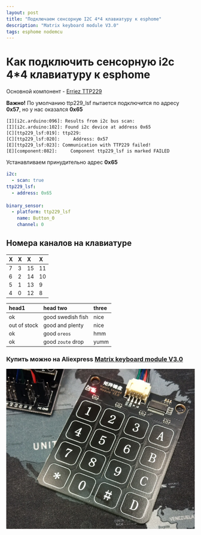 ```yaml
---
layout: post
title: "Подключаем сенсорную I2C 4*4 клавиатуру к esphome"
description: "Matrix keyboard module V3.0"
tags: esphome nodemcu
---
```


# Как подключить сенсорную i2c 4*4 клавиатуру к esphome

Основной компонент - [Erriez TTP229](https://esphome.io/components/binary_sensor/ttp229.html)

**Важно!** По умолчанию ttp229_lsf пытается подключится по адресу **0x57**, но у нас оказался **0x65**
```log
[I][i2c.arduino:096]: Results from i2c bus scan:
[I][i2c.arduino:102]: Found i2c device at address 0x65
[C][ttp229_lsf:019]: ttp229: 
[C][ttp229_lsf:020]:     Address: 0x57 
[E][ttp229_lsf:023]: Communication with TTP229 failed! 
[E][component:082]:     Component ttp229_lsf is marked FAILED
```
Устанавливаем принудительно адрес **0x65**
```yaml
i2c:
  - scan: true
ttp229_lsf:
  - address: 0x65

binary_sensor:
  - platform: ttp229_lsf
    name: Button_0
    channel: 0
```
## Номера каналов на клавиатуре
| X | X | X | X |
|:--|:--|:--|:--|
| 7 | 3 | 15 | 11 |
| 6 | 2 | 14 | 10 |
| 5 | 1 | 13 | 9 |
| 4 | 0 | 12 | 8 |

| head1        | head two          | three |
|:-------------|:------------------|:------|
| ok           | good swedish fish | nice  |
| out of stock | good and plenty   | nice  |
| ok           | good `oreos`      | hmm   |
| ok           | good `zoute` drop | yumm  |

### Купить можно на Aliexpress [Matrix keyboard module V3.0](https://aliexpress.ru/item/1005003658190273.html?spm=a2g2w.chat.0.0.277e4aa6mYCxM2&sku_id=12000026683379344)
![Matrix keyboard module V3.0](/assets/blog/nodemcu/ttp229_lsf_4_4.png)